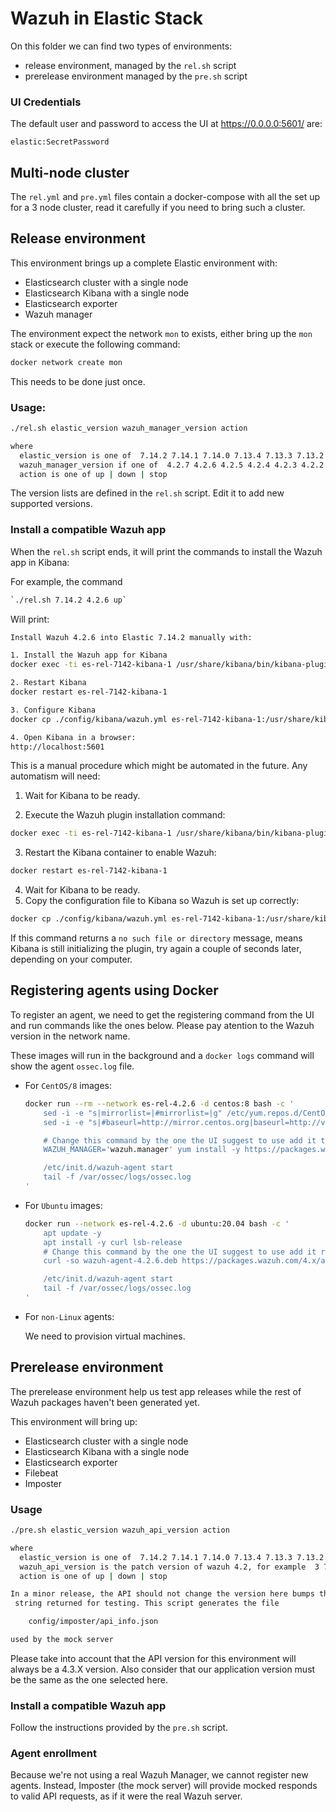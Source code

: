 # Wazuh in Elastic Stack

On this folder we can find two types of environments:

 * release environment, managed by the `rel.sh` script
 * prerelease environment managed by the `pre.sh` script

###  UI Credentials

The default user and password to access the UI at https://0.0.0.0:5601/ are:

```
elastic:SecretPassword
```

## Multi-node cluster

The `rel.yml` and `pre.yml` files contain a docker-compose with all the set 
up for a 3 node cluster, read it carefully if you need to bring such a cluster.

## Release environment

This environment brings up a complete Elastic environment with:
 - Elasticsearch cluster with a single node
 - Elasticsearch Kibana with a single node
 - Elasticsearch exporter
 - Wazuh manager

The environment expect the network `mon` to exists, either bring up the
`mon` stack or execute the following command:

```bash
docker network create mon
```

This needs to be done just once.

### Usage:

```bash
./rel.sh elastic_version wazuh_manager_version action 

where
  elastic_version is one of  7.14.2 7.14.1 7.14.0 7.13.4 7.13.3 7.13.2 7.13.1 7.13.0 7.12.1 7.11.2 7.10.2
  wazuh_manager_version if one of  4.2.7 4.2.6 4.2.5 4.2.4 4.2.3 4.2.2 4.2.1 4.2.0
  action is one of up | down | stop
```

The version lists are defined in the `rel.sh` script. Edit it to add new
supported versions.

### Install a compatible Wazuh app

When the `rel.sh` script ends, it will print the commands to install the
Wazuh app in Kibana:

For example, the command

```bash
`./rel.sh 7.14.2 4.2.6 up`
```

Will print:

```bash
Install Wazuh 4.2.6 into Elastic 7.14.2 manually with:

1. Install the Wazuh app for Kibana
docker exec -ti es-rel-7142-kibana-1 /usr/share/kibana/bin/kibana-plugin install https://packages.wazuh.com/4.x/ui/kibana/wazuh_kibana-4.2.6_7.14.2-1.zip

2. Restart Kibana
docker restart es-rel-7142-kibana-1

3. Configure Kibana
docker cp ./config/kibana/wazuh.yml es-rel-7142-kibana-1:/usr/share/kibana/data/wazuh/config/

4. Open Kibana in a browser:
http://localhost:5601
```

This is a manual procedure which might be automated in the future. Any 
automatism will need:

1. Wait for Kibana to be ready.

2. Execute the Wazuh plugin installation command:

```bash
docker exec -ti es-rel-7142-kibana-1 /usr/share/kibana/bin/kibana-plugin install https://packages.wazuh.com/4.x/ui/kibana/wazuh_kibana-4.2.6_7.14.2-1.zip
```

3. Restart the Kibana container to enable Wazuh:

```bash
docker restart es-rel-7142-kibana-1
```

4. Wait for Kibana to be ready.
5. Copy the configuration file to Kibana so Wazuh is set up correctly:

```bash
docker cp ./config/kibana/wazuh.yml es-rel-7142-kibana-1:/usr/share/kibana/data/wazuh/config/
```

If this command returns a `no such file or directory` message, means Kibana is 
still initializing the plugin, try again a couple of seconds later, depending on 
your computer.

## Registering agents using Docker

To register an agent, we need to get the registering command from the UI and 
run commands like the ones below. Please pay atention to the Wazuh version in 
the network name.

These images will run in the background and a `docker logs` command will show 
the agent `ossec.log` file.

- For `CentOS/8` images:
  ```bash
  docker run --rm --network es-rel-4.2.6 -d centos:8 bash -c '
      sed -i -e "s|mirrorlist=|#mirrorlist=|g" /etc/yum.repos.d/CentOS-*
      sed -i -e "s|#baseurl=http://mirror.centos.org|baseurl=http://vault.centos.org|g" /etc/yum.repos.d/CentOS-*

      # Change this command by the one the UI suggest to use add it the -y and remove the sudo
      WAZUH_MANAGER='wazuh.manager' yum install -y https://packages.wazuh.com/4.x/yum5/x86_64/wazuh-agent-4.2.6-1.el5.x86_64.rpm

      /etc/init.d/wazuh-agent start
      tail -f /var/ossec/logs/ossec.log
  '
  ```

- For `Ubuntu` images:
  ```bash
  docker run --network es-rel-4.2.6 -d ubuntu:20.04 bash -c '
      apt update -y
      apt install -y curl lsb-release
      # Change this command by the one the UI suggest to use add it remove the sudo
      curl -so wazuh-agent-4.2.6.deb https://packages.wazuh.com/4.x/apt/pool/main/w/wazuh-agent/wazuh-agent_4.3.4-1_amd64.deb && WAZUH_MANAGER='wazuh.manager' dpkg -i ./wazuh-agent-4.2.6.deb

      /etc/init.d/wazuh-agent start
      tail -f /var/ossec/logs/ossec.log
  '
  ```
 
- For `non-Linux` agents:
  
  We need to provision virtual machines.

## Prerelease environment

The prerelease environment help us test app releases while the rest of
Wazuh packages haven't been generated yet.

This environment will bring up:

 - Elasticsearch cluster with a single node
 - Elasticsearch Kibana with a single node
 - Elasticsearch exporter
 - Filebeat
 - Imposter

### Usage

```bash
./pre.sh elastic_version wazuh_api_version action 

where
  elastic_version is one of  7.14.2 7.14.1 7.14.0 7.13.4 7.13.3 7.13.2 7.13.1 7.13.0 7.12.1 7.11.2 7.10.2
  wazuh_api_version is the patch version of wazuh 4.2, for example  3 7
  action is one of up | down | stop

In a minor release, the API should not change the version here bumps the API
 string returned for testing. This script generates the file 

    config/imposter/api_info.json

used by the mock server
```

Please take into account that the API version for this environment will always 
be a 4.3.X version. Also consider that our application version must be the same 
as the one selected here.

### Install a compatible Wazuh app

Follow the instructions provided by the `pre.sh` script. 

### Agent enrollment

Because we're not using a real Wazuh Manager, we cannot register new agents. 
Instead, Imposter (the mock server) will provide mocked responds to valid API 
requests, as if it were the real Wazuh server.
